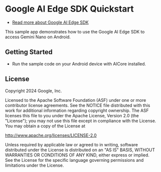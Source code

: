 # Google AI Edge SDK Quickstart

*   [Read more about Google AI Edge SDK](https://developer.android.com/ai/gemini-nano-experimental)

This sample app demonstrates how to use the Google AI Edge SDK to access Gemini
Nano on Android.

## Getting Started

*   Run the sample code on your Android device with AICore installed.

## License

Copyright 2024 Google, Inc.

Licensed to the Apache Software Foundation (ASF) under one or more contributor
license agreements. See the NOTICE file distributed with this work for
additional information regarding copyright ownership. The ASF licenses this file
to you under the Apache License, Version 2.0 (the "License"); you may not use
this file except in compliance with the License. You may obtain a copy of the
License at

http://www.apache.org/licenses/LICENSE-2.0

Unless required by applicable law or agreed to in writing, software distributed
under the License is distributed on an "AS IS" BASIS, WITHOUT WARRANTIES OR
CONDITIONS OF ANY KIND, either express or implied. See the License for the
specific language governing permissions and limitations under the License.
